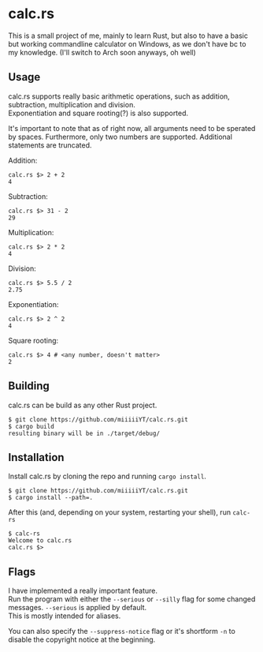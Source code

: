 # calc.rs

This is a small project of me, mainly to learn Rust, but also to have a basic but working commandline calculator on Windows, as we don't have bc to my knowledge. (I'll switch to Arch soon anyways, oh well)

## Usage

calc.rs supports really basic arithmetic operations, such as addition, subtraction, multiplication and division.  
Exponentiation and square rooting(?) is also supported.

It's important to note that as of right now, all arguments need to be sperated by spaces. Furthermore, only two numbers are supported. Additional statements are truncated.

Addition:

```
calc.rs $> 2 + 2
4
```

Subtraction:

```
calc.rs $> 31 - 2
29
```

Multiplication:

```
calc.rs $> 2 * 2
4
```

Division:

```
calc.rs $> 5.5 / 2
2.75
```

Exponentiation:

```
calc.rs $> 2 ^ 2
4
```

Square rooting:

```
calc.rs $> 4 # <any number, doesn't matter>
2
```

## Building

calc.rs can be build as any other Rust project.

```
$ git clone https://github.com/miiiiiYT/calc.rs.git
$ cargo build
resulting binary will be in ./target/debug/
```

## Installation

Install calc.rs by cloning the repo and running `cargo install`.

```
$ git clone https://github.com/miiiiiYT/calc.rs.git
$ cargo install --path=.
```

After this (and, depending on your system, restarting your shell), run `calc-rs`

```
$ calc-rs
Welcome to calc.rs
calc.rs $>
```

## Flags

I have implemented a really important feature.  
Run the program with either the `--serious` or `--silly` flag for some changed messages. `--serious` is applied by default.  
This is mostly intended for aliases.

You can also specify the `--suppress-notice` flag or it's shortform `-n` to disable the copyright notice at the beginning.

